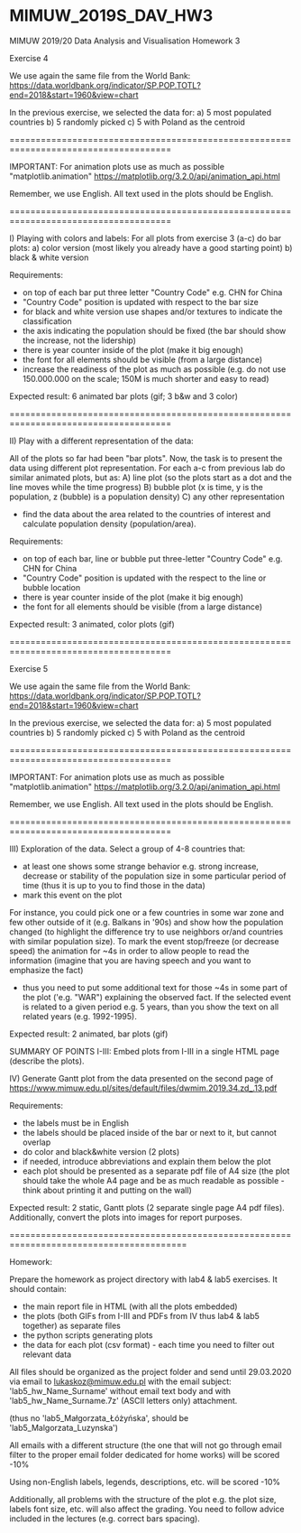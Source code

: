 # MIMUW_2019S_DAV_HW3
MIMUW 2019/20 Data Analysis and Visualisation Homework 3

Exercise 4

We use again the same file from the World Bank:
https://data.worldbank.org/indicator/SP.POP.TOTL?end=2018&start=1960&view=chart

In the previous exercise, we selected the data for:
a) 5 most populated countries
b) 5 randomly picked 
c) 5 with Poland as the centroid

=====================================================================================

IMPORTANT: For animation plots use as much as possible "matplotlib.animation"
https://matplotlib.org/3.2.0/api/animation_api.html

Remember, we use English. All text used in the plots should be English.

=====================================================================================

I) Playing with colors and labels:
For all plots from exercise 3 (a-c) do bar plots:
a) color version (most likely you already have a good starting point)
b) black & white version

Requirements:
- on top of each bar put three letter "Country Code" e.g. CHN for China
- "Country Code" position is updated with respect to the bar size
- for black and white version use shapes and/or textures to indicate the classification
- the axis indicating the population should be fixed 
  (the bar should show the increase, not the lidership)
- there is year counter inside of the plot (make it big enough)
- the font for all elements should be visible (from a large distance)
- increase the readiness of the plot as much as possible 
(e.g. do not use 150.000.000 on the scale; 150M is much shorter and easy to read)

Expected result: 6 animated bar plots (gif; 3 b&w and 3 color)

=====================================================================================

II) Play with a different representation of the data:

All of the plots so far had been "bar plots". Now, the task is to present 
the data using different plot representation. For each a-c from previous lab do similar animated plots, but as:
A) line plot (so the plots start as a dot and the line moves while the time progress)
B) bubble plot (x is time, y is the population, z (bubble) is a population density) 
C) any other representation

- find the data about the area related to the countries of interest and calculate population density (population/area).

Requirements:
- on top of each bar, line or bubble put three-letter "Country Code" e.g. CHN for China
- "Country Code" position is updated with the respect to the line or bubble location
- there is year counter inside of the plot (make it big enough)
- the font for all elements should be visible (from a large distance)

Expected result: 3 animated, color plots (gif)

=====================================================================================

Exercise 5

We use again the same file from the World Bank:
https://data.worldbank.org/indicator/SP.POP.TOTL?end=2018&start=1960&view=chart

In the previous exercise, we selected the data for:
a) 5 most populated countries
b) 5 randomly picked 
c) 5 with Poland as the centroid

=====================================================================================

IMPORTANT: For animation plots use as much as possible "matplotlib.animation"
https://matplotlib.org/3.2.0/api/animation_api.html

Remember, we use English. All text used in the plots should be English.

=====================================================================================

III) Exploration of the data. Select a group of 4-8 countries that:
- at least one shows some strange behavior e.g. strong increase, decrease or 
stability of the population size in some particular period of time
(thus it is up to you to find those in the data)
- mark this event on the plot

For instance, you could pick one or a few countries in some war zone and few 
other outside of it (e.g. Balkans in '90s) and show how the population changed 
(to highlight the difference try to use neighbors or/and countries with similar 
population size). To mark the event stop/freeze (or decrease speed) 
the animation for ~4s in order to allow people to read the information 
(imagine that you are having speech and you want to emphasize the fact) 
- thus you need to put some additional text for those ~4s in some part 
of the plot ('e.g. "WAR") explaining the observed fact. If the selected 
event is related to a given period e.g. 5 years, than you show the text
on all related years (e.g. 1992-1995).  

Expected result: 2 animated, bar plots (gif) 

SUMMARY OF POINTS I-III: Embed plots from I-III in a single HTML page 
(describe the plots).

IV) Generate Gantt plot from the data presented on the second page of 
https://www.mimuw.edu.pl/sites/default/files/dwmim.2019.34.zd_.13.pdf

Requirements:
- the labels must be in English
- the labels should be placed inside of the bar or next to it, but
  cannot overlap
- do color and black&white version (2 plots)
- if needed, introduce abbreviations and explain them below the plot
- each plot should be presented as a separate pdf file of A4 size
(the plot should take the whole A4 page and be as much readable as
possible - think about printing it and putting on the wall)

Expected result: 2 static, Gantt plots (2 separate single page A4 pdf files). Additionally, convert the plots into images for report purposes.

========================================================================================

Homework:

Prepare the homework as project directory with lab4 & lab5 exercises. It should contain:
- the main report file in HTML (with all the plots embedded) 
- the plots (both GIFs from I-III and PDFs from IV thus lab4 & lab5 together) 
as separate files
- the python scripts generating plots
- the data for each plot (csv format) - each time you need to filter out relevant data

All files should be organized as the project folder and send until 29.03.2020
via email to lukaskoz@mimuw.edu.pl with the email subject:
'lab5_hw_Name_Surname' without email text body and with 
'lab5_hw_Name_Surname.7z' (ASCII letters only) attachment.

(thus no 'lab5_Małgorzata_Łóżyńska', should be 'lab5_Malgorzata_Luzynska')

All emails with a different structure (the one that will not go through email filter to the proper email folder dedicated for home works) will be scored -10% 

Using non-English labels, legends, descriptions, etc. will be scored -10%

Additionally, all problems with the structure of the plot e.g. the plot size,  
labels font size, etc. will also affect the grading. You need to follow advice included
in the lectures (e.g. correct bars spacing). 
